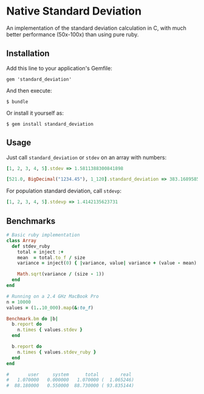 # Native Standard Deviation

An implementation of the standard deviation calculation in C, with much better performance (50x-100x) than using pure ruby.

## Installation

Add this line to your application's Gemfile:

    gem 'standard_deviation'

And then execute:

    $ bundle

Or install it yourself as:

    $ gem install standard_deviation

## Usage

Just call `standard_deviation` or `stdev` on an array with numbers:

``` ruby
[1, 2, 3, 4, 5].stdev => 1.5811388300841898

[521.0, BigDecimal("1234.45"), 1_120].standard_deviation => 383.168958598336
```
For population standard deviation, call `stdevp`:

``` ruby
[1, 2, 3, 4, 5].stdevp => 1.4142135623731
```

## Benchmarks

``` ruby
# Basic ruby implementation
class Array
  def stdev_ruby
    total = inject :+
    mean  = total.to_f / size
    variance = inject(0) { |variance, value| variance + (value - mean) ** 2 }

    Math.sqrt(variance / (size - 1))
  end
end

# Running on a 2.4 GHz MacBook Pro
n = 10000
values = (1..10_000).map(&:to_f)

Benchmark.bm do |b|
  b.report do
    n.times { values.stdev }
  end

  b.report do
    n.times { values.stdev_ruby }
  end
end

#       user     system      total        real
#   1.070000   0.000000   1.070000 (  1.065246)
#  88.180000   0.550000  88.730000 ( 93.835144)
```
